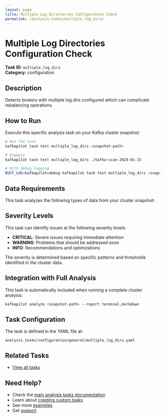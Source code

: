 ```yaml
---
layout: page
title: Multiple Log Directories Configuration Check
permalink: /analysis-tasks/multiple_log_dirs/
---
```


# Multiple Log Directories Configuration Check

**Task ID:** `multiple_log_dirs`  
**Category:** configuration

## Description

Detects brokers with multiple log.dirs configured which can complicate rebalancing operations

## How to Run

Execute this specific analysis task on your Kafka cluster snapshot:

```bash
# Run the task
kafkapilot task test multiple_log_dirs <snapshot-path>

# Example
kafkapilot task test multiple_log_dirs ./kafka-scan-2024-01-15

# With debug logging
RUST_LOG=kafkapilot=debug kafkapilot task test multiple_log_dirs <snapshot-path>
```

## Data Requirements

This task analyzes the following types of data from your cluster snapshot:



## Severity Levels

This task can identify issues at the following severity levels:

- **CRITICAL**: Severe issues requiring immediate attention
- **WARNING**: Problems that should be addressed soon  
- **INFO**: Recommendations and optimizations

The severity is determined based on specific patterns and thresholds identified in the cluster data.

## Integration with Full Analysis

This task is automatically included when running a complete cluster analysis:

```bash
kafkapilot analyze <snapshot-path> --report terminal,markdown
```

## Task Configuration

The task is defined in the YAML file at:
```
analysis_tasks/configuration/general/multiple_log_dirs.yaml
```

## Related Tasks

- [View all tasks](../)

## Need Help?

- Check the [main analysis tasks documentation](../)
- Learn about [creating custom tasks](/how-to#custom-analysis-tasks)
- See more [examples](/examples#analysis-tasks)
- Get [support](/support)
